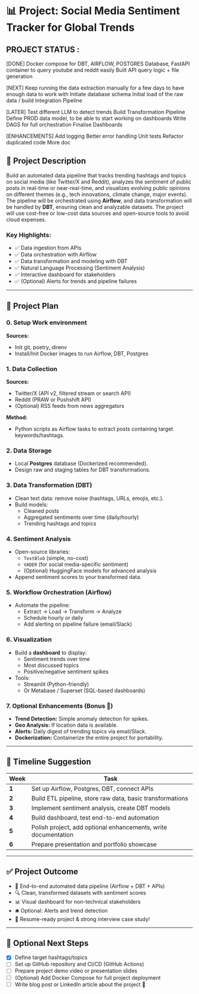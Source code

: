 # 📊 Project: Social Media Sentiment Tracker for Global Trends

## PROJECT STATUS :
[DONE]
Docker compose for DBT, AIRFLOW, POSTGRES Database, FastAPI container to query youtube and reddit easily
Built API query logic + file generation

[NEXT]
Keep running the data extraction manually for a few days to have enough data to work with
Initiate database schema
Initial load of the raw data / build Integration Pipeline

[LATER]
Test different LLM to detect trends
Build Transformation Pipeline
Define PROD data model, to be able to start working on dashboards
Write DAGS for full orchestration
Finalise Dashboards

[ENHANCEMENTS]
Add logging
Better error handling
Unit tests
Refactor duplicated code
More doc





## 📝 Project Description

Build an automated data pipeline that tracks trending hashtags and topics on social media (like Twitter/X and Reddit), analyzes the sentiment of public posts in real-time or near-real-time, and visualizes evolving public opinions on different themes (e.g., tech innovations, climate change, major events).
The pipeline will be orchestrated using **Airflow**, and data transformation will be handled by **DBT**, ensuring clean and analyzable datasets. The project will use cost-free or low-cost data sources and open-source tools to avoid cloud expenses.

### Key Highlights:
- ✅ Data ingestion from APIs
- ✅ Data orchestration with Airflow
- ✅ Data transformation and modeling with DBT
- ✅ Natural Language Processing (Sentiment Analysis)
- ✅ Interactive dashboard for stakeholders
- ✅ (Optional) Alerts for trends and pipeline failures

---

## 🚀 Project Plan

### 0. Setup Work environment
**Sources:**
- Init git, poetry, direnv
- Install/Init Docker images to run Airflow, DBT, Postgres

### 1. Data Collection
**Sources:**
- Twitter/X (API v2, filtered stream or search API)
- Reddit (PRAW or Pushshift API)
- (Optional) RSS feeds from news aggregators

**Method:**
- Python scripts as Airflow tasks to extract posts containing target keywords/hashtags.

### 2. Data Storage
- Local **Postgres** database (Dockerized recommended).
- Design raw and staging tables for DBT transformations.

### 3. Data Transformation (DBT)
- Clean text data: remove noise (hashtags, URLs, emojis, etc.).
- Build models:
  - Cleaned posts
  - Aggregated sentiments over time (daily/hourly)
  - Trending hashtags and topics

### 4. Sentiment Analysis
- Open-source libraries:
  - `TextBlob` (simple, no-cost)
  - `VADER` (for social media-specific sentiment)
  - (Optional) HuggingFace models for advanced analysis
- Append sentiment scores to your transformed data.

### 5. Workflow Orchestration (Airflow)
- Automate the pipeline:
  - Extract → Load → Transform → Analyze
  - Schedule hourly or daily
  - Add alerting on pipeline failure (email/Slack)

### 6. Visualization
- Build a **dashboard** to display:
  - Sentiment trends over time
  - Most discussed topics
  - Positive/negative sentiment spikes
- Tools:
  - Streamlit (Python-friendly)
  - Or Metabase / Superset (SQL-based dashboards)

### 7. Optional Enhancements (Bonus 🚀)
- **Trend Detection:** Simple anomaly detection for spikes.
- **Geo Analysis:** If location data is available.
- **Alerts:** Daily digest of trending topics via email/Slack.
- **Dockerization:** Containerize the entire project for portability.

---

## 📅 Timeline Suggestion

| Week | Task |
|------|------|
| **1** | Set up Airflow, Postgres, DBT, connect APIs |
| **2** | Build ETL pipeline, store raw data, basic transformations |
| **3** | Implement sentiment analysis, create DBT models |
| **4** | Build dashboard, test end-to-end automation |
| **5** | Polish project, add optional enhancements, write documentation |
| **6** | Prepare presentation and portfolio showcase |

---

## ✅ Project Outcome

- 🚀 End-to-end automated data pipeline (Airflow + DBT + APIs)
- 🔍 Clean, transformed datasets with sentiment scores
- 📊 Visual dashboard for non-technical stakeholders
- 🛎️ Optional: Alerts and trend detection
- 💼 Resume-ready project & strong interview case study!

---

## 🧩 Optional Next Steps

- [x] Define target hashtags/topics
- [ ] Set up GitHub repository and CI/CD (GitHub Actions)
- [ ] Prepare project demo video or presentation slides
- [ ] (Optional) Add Docker Compose for full project deployment
- [ ] Write blog post or LinkedIn article about the project 🚀

